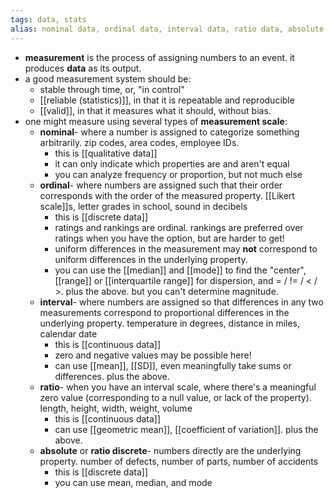 ```yaml
---
tags: data, stats
alias: nominal data, ordinal data, interval data, ratio data, absolute data
---
```


- **measurement** is the process of assigning numbers to an event. it produces **data** as its output.
- a good measurement system should be:
	- stable through time, or, "in control"
	- [[reliable (statistics)]], in that it is repeatable and reproducible
	- [[valid]], in that it measures what it should, without bias.
- one might measure using several types of **measurement scale**:
	- **nominal**- where a number is assigned to categorize something arbitrarily. zip codes, area codes, employee IDs.
		- this is [[qualitative data]]
		- it can only indicate which properties are and aren't equal
		- you can analyze frequency or proportion, but not much else
	- **ordinal**- where numbers are assigned such that their order corresponds with the order of the measured property. [[Likert scale]]s, letter grades in school, sound in decibels
		- this is [[discrete data]]
		- ratings and rankings are ordinal. rankings are preferred over ratings when you have the option, but are harder to get!
		- uniform differences in the measurement may **not** correspond to uniform differences in the underlying property.
		- you can use the [[median]] and [[mode]] to find the "center", [[range]] or [[interquartile range]] for dispersion, and = / != / < / >. plus the above. but you can't determine magnitude.
	- **interval**- where numbers are assigned so that differences in any two measurements correspond to proportional differences in the underlying property. temperature in degrees, distance in miles, calendar date
		- this is [[continuous data]]
		- zero and negative values may be possible here!
		- can use [[mean]], [[SD]], even meaningfully take sums or differences. plus the above.
	- **ratio**- when you have an interval scale, where there's a meaningful zero value (corresponding to a null value, or lack of the property). length, height, width, weight, volume
		- this is [[continuous data]]
		- can use [[geometric mean]], [[coefficient of variation]]. plus the above.
	- **absolute** or **ratio discrete**- numbers directly are the underlying property. number of defects, number of parts, number of accidents
		- this is [[discrete data]]
		- you can use mean, median, and mode